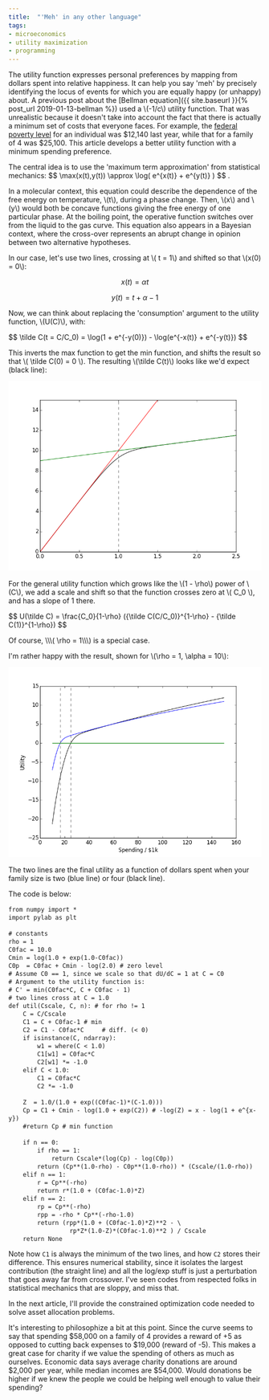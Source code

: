 ```yaml
---
title:  "'Meh' in any other language"
tags:
- microeconomics
- utility maximization
- programming
---
```


The utility function expresses personal preferences
by mapping from dollars spent into relative happiness.
It can help you say 'meh' by precisely
identifying the locus of events for which you are equally happy
(or unhappy) about.
A previous post about the [Bellman equation]({{ site.baseurl }}{% post_url 2019-01-13-bellman %})
used a \\\(-1/c\\\) utility function.
That was unrealistic because it doesn't take into account
the fact that there is actually a minimum set of costs
that everyone faces.
For example, the [federal poverty level](https://www.healthcare.gov/glossary/federal-poverty-level-FPL/)
for an individual was $12,140 last year, while that for a
family of 4 was $25,100.
This article develops a better utility function
with a minimum spending preference.

<p>
  The central idea is to use the 'maximum term approximation' from
statistical mechanics:
$$ \max(x(t),y(t)) \approx \log( e^{x(t)} + e^{y(t)} ) $$
.
</p>

In a molecular context, this equation could describe
the dependence of the free energy on temperature, \\\(t\\\),
during a phase change.
Then, \\\(x\\\) and \\\(y\\\) would both be concave
functions giving the free energy of one particular phase.
At the boiling point, the operative function switches
over from the liquid to the gas curve.
This equation also appears in a Bayesian context, where
the cross-over represents an abrupt change in
opinion between two alternative hypotheses.

<p>
In our case, let's use two lines, crossing at \( t = 1\)
and shifted so that \(x(0) = 0\):

$$ x(t) = \alpha t $$

$$ y(t) = t + \alpha - 1 $$
</p>

Now, we can think about replacing the 'consumption' argument
to the utility function, \\\(U(C)\\\), with:

<p>
$$
\tilde C(t = C/C_0) = \log(1 + e^{-y(0)}) - \log(e^{-x(t)} + e^{-y(t)})
$$
</p>

This inverts the max function to get the min function,
and shifts the result so that \\\( \tilde C(0) = 0 \\\).
The resulting \\\(\tilde C(t)\\\) looks like we'd expect (black line):

![Shifted Min Function](/assets/images/phase_change.png)

For the general utility function which grows like
the \\\(1 - \rho\\\) power of \\\(C\\\),
we add a scale and shift so that the function
crosses zero at \\\( C_0 \\\),
and has a slope of 1 there.

<p>
$$
    U(\tilde C) = \frac{C_0}{1-\rho}
        ({\tilde C(C/C_0)}^{1-\rho} - {\tilde C(1)}^{1-\rho})
$$
</p>
Of course, \\\( \rho = 1\\\) is a special case.

I'm rather happy with the result, shown for \\\(\rho = 1, \alpha = 10\\\):

![Poverty-avoiding Utility Function](/assets/images/util.png)

The two lines are the final utility as a
function of dollars spent when your family size is
two (blue line) or four (black line).

The code is below:

```
from numpy import *
import pylab as plt

# constants
rho = 1
C0fac = 10.0
Cmin = log(1.0 + exp(1.0-C0fac))
C0p  = C0fac + Cmin - log(2.0) # zero level
# Assume C0 == 1, since we scale so that dU/dC = 1 at C = C0
# Argument to the utility function is:
# C' = min(C0fac*C, C + C0fac - 1)
# two lines cross at C = 1.0
def util(Cscale, C, n): # for rho != 1
    C = C/Cscale
    C1 = C + C0fac-1 # min
    C2 = C1 - C0fac*C     # diff. (< 0)
    if isinstance(C, ndarray):
        w1 = where(C < 1.0)
        C1[w1] = C0fac*C
        C2[w1] *= -1.0
    elif C < 1.0:
        C1 = C0fac*C
        C2 *= -1.0

    Z  = 1.0/(1.0 + exp((C0fac-1)*(C-1.0)))
    Cp = C1 + Cmin - log(1.0 + exp(C2)) # -log(Z) = x - log(1 + e^{x-y})
    #return Cp # min function

    if n == 0:
        if rho == 1:
            return Cscale*(log(Cp) - log(C0p))
        return (Cp**(1.0-rho) - C0p**(1.0-rho)) * (Cscale/(1.0-rho))
    elif n == 1:
        r = Cp**(-rho)
        return r*(1.0 + (C0fac-1.0)*Z)
    elif n == 2:
        rp = Cp**(-rho)
        rpp = -rho * Cp**(-rho-1.0)
        return (rpp*(1.0 + (C0fac-1.0)*Z)**2 - \
                 rp*Z*(1.0-Z)*(C0fac-1.0)**2 ) / Cscale
    return None
```

Note how ```C1``` is always the minimum of the two
lines, and how ```C2``` stores their difference.
This ensures numerical stability, since it isolates
the largest contribution (the straight line) and all the
log/exp stuff is just a perturbation that goes away
far from crossover.
I've seen codes from respected folks in statistical mechanics
that are sloppy, and miss that.

In the next article, I'll provide the constrained
optimization code needed to solve asset allocation problems.

It's interesting to philosophize a bit at this point.
Since the curve seems to say that spending $58,000 on
a family of 4 provides a reward of +5 as opposed
to cutting back expenses to $19,000 (reward of -5).
This makes a great case for charity if we value the
spending of others as much as ourselves.
Economic data says average charity donations are
around $2,000 per year, while median incomes are $54,000.
Would donations be higher if we knew
the people we could be helping well enough to
value their spending?

